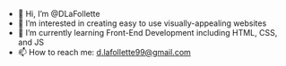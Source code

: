 - 👋 Hi, I’m @DLaFollette
- 👀 I’m interested in creating easy to use visually-appealing websites
- 🌱 I’m currently learning Front-End Development including HTML, CSS, and JS
- 📫 How to reach me: d.lafollette99@gmail.com

<!---
DLaFollette/DLaFollette is a ✨ special ✨ repository because its `README.md` (this file) appears on your GitHub profile.
You can click the Preview link to take a look at your changes.
--->
